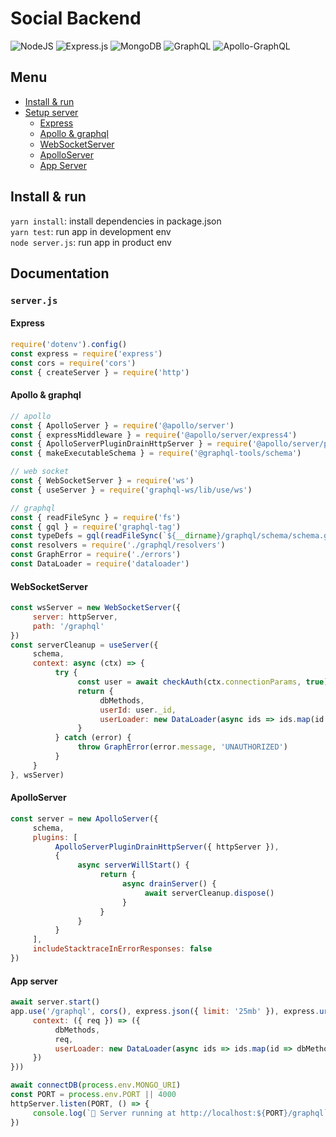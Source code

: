# Social Backend
![NodeJS](https://img.shields.io/badge/node.js-6DA55F?style=for-the-badge&logo=node.js&logoColor=white) ![Express.js](https://img.shields.io/badge/express.js-%23404d59.svg?style=for-the-badge&logo=express&logoColor=%2361DAFB) ![MongoDB](https://img.shields.io/badge/MongoDB-%234ea94b.svg?style=for-the-badge&logo=mongodb&logoColor=white) ![GraphQL](https://img.shields.io/badge/-GraphQL-E10098?style=for-the-badge&logo=graphql&logoColor=white) ![Apollo-GraphQL](https://img.shields.io/badge/-ApolloGraphQL-311C87?style=for-the-badge&logo=apollo-graphql)

## Menu 
- [Install & run](#install--run)
- [Setup server](#serverjs)
  - [Express](#express)
  - [Apollo & graphql](#apollo--graphql)
  - [WebSocketServer](#websocketserver)
  - [ApolloServer](#apolloserver)
  - [App Server](#app-server)
## Install & run
`yarn install`: install dependencies in package.json  
`yarn test`: run app in development env  
`node server.js`: run app in product env

## Documentation
### `server.js`
#### Express
```js
require('dotenv').config()
const express = require('express')
const cors = require('cors')
const { createServer } = require('http')
```
#### Apollo & graphql
```js
// apollo
const { ApolloServer } = require('@apollo/server')
const { expressMiddleware } = require('@apollo/server/express4')
const { ApolloServerPluginDrainHttpServer } = require('@apollo/server/plugin/drainHttpServer')
const { makeExecutableSchema } = require('@graphql-tools/schema')

// web socket
const { WebSocketServer } = require('ws')
const { useServer } = require('graphql-ws/lib/use/ws')

// graphql
const { readFileSync } = require('fs')
const { gql } = require('graphql-tag')
const typeDefs = gql(readFileSync(`${__dirname}/graphql/schema/schema.graphql`, { encoding: 'utf-8' }))
const resolvers = require('./graphql/resolvers')
const GraphError = require('./errors')
const DataLoader = require('dataloader')
```
#### WebSocketServer
```js
const wsServer = new WebSocketServer({
     server: httpServer,
     path: '/graphql'
})
const serverCleanup = useServer({
     schema,
     context: async (ctx) => {
          try {
               const user = await checkAuth(ctx.connectionParams, true)
               return {
                    dbMethods,
                    userId: user._id,
                    userLoader: new DataLoader(async ids => ids.map(id => dbMethods.getUserById(id)))
               }
          } catch (error) {
               throw GraphError(error.message, 'UNAUTHORIZED')
          }
     }
}, wsServer)
```
#### ApolloServer
```js
const server = new ApolloServer({
     schema,
     plugins: [
          ApolloServerPluginDrainHttpServer({ httpServer }),
          {
               async serverWillStart() {
                    return {
                         async drainServer() {
                              await serverCleanup.dispose()
                         }
                    }
               }
          }
     ],
     includeStacktraceInErrorResponses: false
})
```
#### App server
```js
await server.start()
app.use('/graphql', cors(), express.json({ limit: '25mb' }), express.urlencoded({ limit: '25mb' }), expressMiddleware(server, {
     context: ({ req }) => ({
          dbMethods,
          req,
          userLoader: new DataLoader(async ids => ids.map(id => dbMethods.getUserById(id)))
     })
}))

await connectDB(process.env.MONGO_URI)
const PORT = process.env.PORT || 4000
httpServer.listen(PORT, () => {
     console.log(`🚀 Server running at http://localhost:${PORT}/graphql`);
})
```
